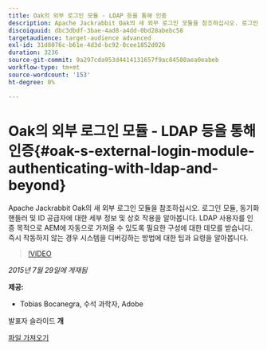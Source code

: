 ```yaml
---
title: Oak의 외부 로그인 모듈 - LDAP 등을 통해 인증
description: Apache Jackrabbit Oak의 새 외부 로그인 모듈을 참조하십시오. 로그인 모듈, 동기화 핸들러 및 ID 공급자에 대한 세부 정보 및 상호 작용을 알아봅니다. LDAP 사용자를 인증 목적으로 AEM에 자동으로 가져올 수 있도록 필요한 구성에 대한 데모를 받습니다. 즉시 작동하지 않는 경우 시스템을 디버깅하는 방법에 대한 팁과 요령을 알아봅니다.
discoiquuid: dbc3dbdf-3bae-4ad8-a4dd-0bd28abebc58
targetaudience: target-audience advanced
exl-id: 31d8076c-b61e-4d3d-bc92-0cee1852d026
duration: 3236
source-git-commit: 9a297cda953d4414131657f9ac84580aea0eabeb
workflow-type: tm+mt
source-wordcount: '153'
ht-degree: 0%

---
```


# Oak의 외부 로그인 모듈 - LDAP 등을 통해 인증{#oak-s-external-login-module-authenticating-with-ldap-and-beyond}

Apache Jackrabbit Oak의 새 외부 로그인 모듈을 참조하십시오. 로그인 모듈, 동기화 핸들러 및 ID 공급자에 대한 세부 정보 및 상호 작용을 알아봅니다. LDAP 사용자를 인증 목적으로 AEM에 자동으로 가져올 수 있도록 필요한 구성에 대한 데모를 받습니다. 즉시 작동하지 않는 경우 시스템을 디버깅하는 방법에 대한 팁과 요령을 알아봅니다.

>[!VIDEO](https://video.tv.adobe.com/v/19382/?quality=9)

*2015년 7월 29일에 게재됨*

**제공:**

* Tobias Bocanegra, 수석 과학자, Adobe

발표자 슬라이드 **개**

[파일 가져오기](assets/oak-ldap-cqgems.pdf)
<!--
[Get back to the Overview](https://helpx.adobe.com/kr/experience-manager/kt/eseminars/gems/aem-index.html)
-->
